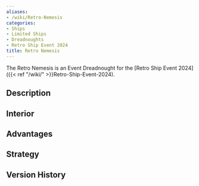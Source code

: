 ```yaml
---
aliases:
- /wiki/Retro-Nemesis
categories:
- Ships
- Limited Ships
- Dreadnoughts
- Retro Ship Event 2024
title: Retro Nemesis
---
```


The Retro Nemesis is an Event Dreadnought for the [Retro Ship Event 2024]({{< ref "/wiki/" >}}Retro-Ship-Event-2024). 

## Description

## Interior

## Advantages

## Strategy

## Version History